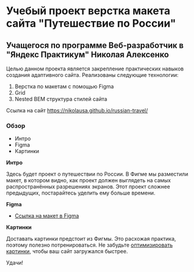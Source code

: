 # Учебый проект верстка макета сайта "Путешествие по России"
## Учащегося по программе Веб-разработчик в "Яндекс Практикум" Николая Алексенко

Целью данном проекта является закрепление практических навыков создания адаптивного сайта. 
Реализованы следующие технологии:
1. Верстка по макетам с помощью Figma
2. Grid
3. Nested BEM структура стилей сайта

Ссылка на сайт 
https://nikolausa.github.io/russian-travel/


### Обзор
* Интро
* Figma
* Картинки

**Интро**

Здесь будет проект о путешествии по России.
В Фигме мы разместили макет, в котором видно, как проект должен выглядеть на самых распространённых разрешениях экранов.
Этот проект сложнее предыдущих, постарайтесь уделить ему больше времени.

**Figma**

* [Ссылка на макет в Figma](https://www.figma.com/file/5S2WSbEFL6awjVWJ0NWL8Q/Sprint-3_-Russia-_-desktop-mobile?node-id=28503%3A0)

**Картинки**

Доставать картинки предстоит из Фигмы. Это расхожая практика, поэтому полезно потренироваться.
Не забудьте [оптимизировать картинки](https://tinypng.com/), чтобы ваш сайт загружался быстрее.

Удачи!
